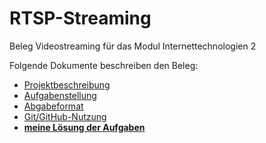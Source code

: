 # RTSP-Streaming
Beleg Videostreaming für das Modul Internettechnologien 2

Folgende Dokumente beschreiben den Beleg:

* [Projektbeschreibung](Projektbeschreibung.md)
* [Aufgabenstellung](Aufgabenstellung.md)
* [Abgabeformat](Abgabeformat.md)
* [Git/GitHub-Nutzung](git.md)
* **[meine Lösung der Aufgaben](Lösung.md)**


